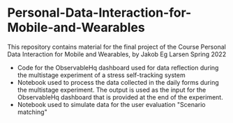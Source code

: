 # Personal-Data-Interaction-for-Mobile-and-Wearables

This repository contains material for the final project of the Course Personal Data Interaction for Mobile and Wearables, by Jakob Eg Larsen Spring 2022

- Code for the ObservableHq dashboard used for data reflection during the multistage experiment of a stress self-tracking system
- Notebook used to process the data collected in the daily forms during the multistage experiment. The output is used as the input for the ObservableHq dashboard that is provided at the end of the experiment.
- Notebook used to simulate data for the user evaluation "Scenario matching"

